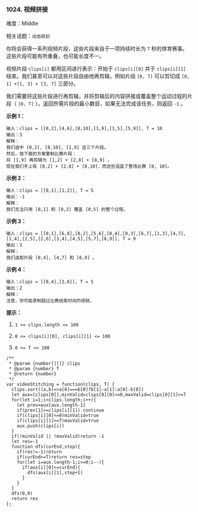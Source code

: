 ### 1024. 视频拼接

难度：Middle

相关话题：`动态规划`

你将会获得一系列视频片段，这些片段来自于一项持续时长为 `T` 秒的体育赛事。这些片段可能有所重叠，也可能长度不一。



视频片段 `clips[i]` 都用区间进行表示：开始于 `clips[i][0]` 并于 `clips[i][1]` 结束。我们甚至可以对这些片段自由地再剪辑，例如片段 `[0, 7]` 可以剪切成 `[0, 1] +[1, 3] + [3, 7]` 三部分。



我们需要将这些片段进行再剪辑，并将剪辑后的内容拼接成覆盖整个运动过程的片段（ `[0, T]` ）。返回所需片段的最小数目，如果无法完成该任务，则返回 `-1`  。







**示例 1：** 



```
输入：clips = [[0,2],[4,6],[8,10],[1,9],[1,5],[5,9]], T = 10
输出：3
解释：
我们选中 [0,2], [8,10], [1,9] 这三个片段。
然后，按下面的方案重制比赛片段：
将 [1,9] 再剪辑为 [1,2] + [2,8] + [8,9] 。
现在我们手上有 [0,2] + [2,8] + [8,10]，而这些涵盖了整场比赛 [0, 10]。
```


**示例 2：** 



```
输入：clips = [[0,1],[1,2]], T = 5
输出：-1
解释：
我们无法只用 [0,1] 和 [0,2] 覆盖 [0,5] 的整个过程。
```


**示例 3：** 



```
输入：clips = [[0,1],[6,8],[0,2],[5,6],[0,4],[0,3],[6,7],[1,3],[4,7],[1,4],[2,5],[2,6],[3,4],[4,5],[5,7],[6,9]], T = 9
输出：3
解释：
我们选取片段 [0,4], [4,7] 和 [6,9] 。
```


**示例 4：** 



```
输入：clips = [[0,4],[2,8]], T = 5
输出：2
解释：
注意，你可能录制超过比赛结束时间的视频。
```






**提示：** 




1.  `1 <= clips.length <= 100` 

2.  `0 <= clips[i][0], clips[i][1] <= 100` 

3.  `0 <= T <= 100` 




```
/**
 * @param {number[][]} clips
 * @param {number} T
 * @return {number}
 */
var videoStitching = function(clips, T) {
  clips.sort((a,b)=>a[0]===b[0]?b[1]-a[1]:a[0]-b[0])
  let aux=[clips[0]],minValid=clips[0][0]<=0,maxValid=clips[0][1]>=T
  for(let i=1;i<clips.length;i++){
    let prev=aux[aux.length-1]
    if(prev[1]>=clips[i][1]) continue
    if(clips[i][0]<=0)minValid=true
    if(clips[i][1]>=T)maxValid=true
    aux.push(clips[i])
  }
  if(!minValid || !maxValid)return -1
  let res=-1
  function dfs(curEnd,step){
    if(res!=-1)return 
    if(curEnd>=T)return res=step
    for(let i=aux.length-1;i>=0;i--){
      if(aux[i][0]<=curEnd){
        dfs(aux[i][1],step+1)
      }
    }
  }
  dfs(0,0)
  return res
};
```

